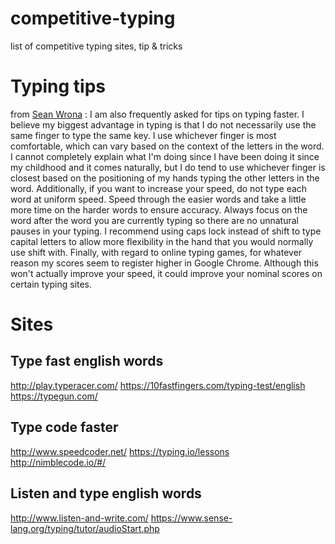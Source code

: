 # competitive-typing
list of competitive typing sites, tip &amp; tricks

# Typing tips 
from [Sean Wrona](http://seanwrona.com/typing.php) : 
I am also frequently asked for tips on typing faster. I believe my biggest advantage in typing is that I do not necessarily use the same finger to type the same key. I use whichever finger is most comfortable, which can vary based on the context of the letters in the word. I cannot completely explain what I'm doing since I have been doing it since my childhood and it comes naturally, but I do tend to use whichever finger is closest based on the positioning of my hands typing the other letters in the word. Additionally, if you want to increase your speed, do not type each word at uniform speed. Speed through the easier words and take a little more time on the harder words to ensure accuracy. Always focus on the word after the word you are currently typing so there are no unnatural pauses in your typing. I recommend using caps lock instead of shift to type capital letters to allow more flexibility in the hand that you would normally use shift with. Finally, with regard to online typing games, for whatever reason my scores seem to register higher in Google Chrome. Although this won't actually improve your speed, it could improve your nominal scores on certain typing sites. 



# Sites
## Type fast english words
   http://play.typeracer.com/
   https://10fastfingers.com/typing-test/english
   https://typegun.com/
## Type code faster
   http://www.speedcoder.net/
   https://typing.io/lessons
   http://nimblecode.io/#/
## Listen and type english words 
   http://www.listen-and-write.com/
   https://www.sense-lang.org/typing/tutor/audioStart.php



